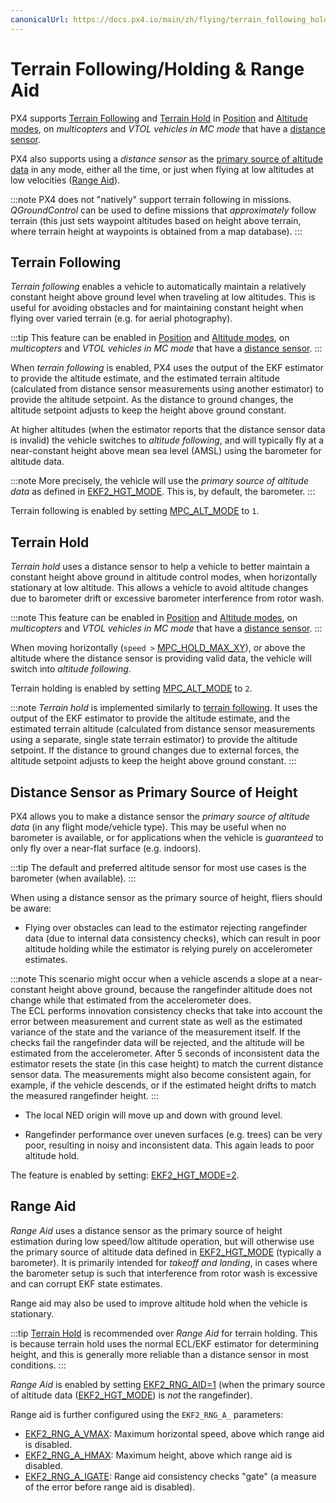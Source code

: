 ```yaml
---
canonicalUrl: https://docs.px4.io/main/zh/flying/terrain_following_holding
---
```


# Terrain Following/Holding & Range Aid

PX4 supports [Terrain Following](#terrain_following) and [Terrain Hold](#terrain_hold) in [Position](../flight_modes/position_mc.md) and [Altitude modes](../flight_modes/altitude_mc.md), on *multicopters* and *VTOL vehicles in MC mode* that have a [distance sensor](../sensor/rangefinders.md).

PX4 also supports using a *distance sensor* as the [primary source of altitude data](#distance_sensor_primary_altitude_source) in any mode, either all the time, or just when flying at low altitudes at low velocities ([Range Aid](#range_aid)).

:::note PX4 does not "natively" support terrain following in missions. *QGroundControl* can be used to define missions that *approximately* follow terrain (this just sets waypoint altitudes based on height above terrain, where terrain height at waypoints is obtained from a map database).
:::

<span id="terrain_following"></span>

## Terrain Following

*Terrain following* enables a vehicle to automatically maintain a relatively constant height above ground level when traveling at low altitudes. This is useful for avoiding obstacles and for maintaining constant height when flying over varied terrain (e.g. for aerial photography).

:::tip
This feature can be enabled in [Position](../flight_modes/position_mc.md) and [Altitude modes](../flight_modes/altitude_mc.md), on *multicopters* and *VTOL vehicles in MC mode* that have a [distance sensor](../sensor/rangefinders.md).
:::

When *terrain following* is enabled, PX4 uses the output of the EKF estimator to provide the altitude estimate, and the estimated terrain altitude (calculated from distance sensor measurements using another estimator) to provide the altitude setpoint. As the distance to ground changes, the altitude setpoint adjusts to keep the height above ground constant.

At higher altitudes (when the estimator reports that the distance sensor data is invalid) the vehicle switches to *altitude following*, and will typically fly at a near-constant height above mean sea level (AMSL) using the barometer for altitude data.

:::note
More precisely, the vehicle will use the *primary source of altitude data* as defined in [EKF2_HGT_MODE](../advanced_config/parameter_reference.md#EKF2_HGT_MODE). This is, by default, the barometer.
:::

Terrain following is enabled by setting [MPC_ALT_MODE](../advanced_config/parameter_reference.md#MPC_ALT_MODE) to `1`.

<span id="terrain_hold"></span>

## Terrain Hold

*Terrain hold* uses a distance sensor to help a vehicle to better maintain a constant height above ground in altitude control modes, when horizontally stationary at low altitude. This allows a vehicle to avoid altitude changes due to barometer drift or excessive barometer interference from rotor wash.

:::note
This feature can be enabled in [Position](../flight_modes/position_mc.md) and [Altitude modes](../flight_modes/altitude_mc.md), on *multicopters* and *VTOL vehicles in MC mode* that have a [distance sensor](../sensor/rangefinders.md).
:::

When moving horizontally (`speed >` [MPC_HOLD_MAX_XY](../advanced_config/parameter_reference.md#MPC_HOLD_MAX_XY)), or above the altitude where the distance sensor is providing valid data, the vehicle will switch into *altitude following*.

Terrain holding is enabled by setting [MPC_ALT_MODE](../advanced_config/parameter_reference.md#MPC_ALT_MODE) to `2`.

:::note
*Terrain hold* is implemented similarly to [terrain following](#terrain_following). It uses the output of the EKF estimator to provide the altitude estimate, and the estimated terrain altitude (calculated from distance sensor measurements using a separate, single state terrain estimator) to provide the altitude setpoint. If the distance to ground changes due to external forces, the altitude setpoint adjusts to keep the height above ground constant.
:::

<span id="distance_sensor_primary_altitude_source"></span>

## Distance Sensor as Primary Source of Height

PX4 allows you to make a distance sensor the *primary source of altitude data* (in any flight mode/vehicle type). This may be useful when no barometer is available, or for applications when the vehicle is *guaranteed* to only fly over a near-flat surface (e.g. indoors).

:::tip
The default and preferred altitude sensor for most use cases is the barometer (when available).
:::

When using a distance sensor as the primary source of height, fliers should be aware:

- Flying over obstacles can lead to the estimator rejecting rangefinder data (due to internal data consistency checks), which can result in poor altitude holding while the estimator is relying purely on accelerometer estimates.
    
:::note
This scenario might occur when a vehicle ascends a slope at a near-constant height above ground, because the rangefinder altitude does not change while that estimated from the accelerometer does.  
    The ECL performs innovation consistency checks that take into account the error between measurement and current state as well as the estimated variance of the state and the variance of the measurement itself. If the checks fail the rangefinder data will be rejected, and the altitude will be estimated from the accelerometer. After 5 seconds of inconsistent data the estimator resets the state (in this case height) to match the current distance sensor data. The measurements might also become consistent again, for example, if the vehicle descends, or if the estimated height drifts to match the measured rangefinder height. <!-- see discussion https://github.com/PX4/px4_user_guide/pull/457#pullrequestreview-221010392 -->
:::

- The local NED origin will move up and down with ground level.

- Rangefinder performance over uneven surfaces (e.g. trees) can be very poor, resulting in noisy and inconsistent data. This again leads to poor altitude hold.

The feature is enabled by setting: [EKF2_HGT_MODE=2](../advanced_config/parameter_reference.md#EKF2_HGT_MODE).

<span id="range_aid"></span>

## Range Aid

*Range Aid* uses a distance sensor as the primary source of height estimation during low speed/low altitude operation, but will otherwise use the primary source of altitude data defined in [EKF2_HGT_MODE](../advanced_config/parameter_reference.md#EKF2_HGT_MODE) (typically a barometer). It is primarily intended for *takeoff and landing*, in cases where the barometer setup is such that interference from rotor wash is excessive and can corrupt EKF state estimates.

Range aid may also be used to improve altitude hold when the vehicle is stationary.

:::tip
[Terrain Hold](#terrain_hold) is recommended over *Range Aid* for terrain holding. This is because terrain hold uses the normal ECL/EKF estimator for determining height, and this is generally more reliable than a distance sensor in most conditions.
:::

*Range Aid* is enabled by setting [EKF2_RNG_AID=1](../advanced_config/parameter_reference.md#EKF2_RNG_AID) (when the primary source of altitude data ([EKF2_HGT_MODE](../advanced_config/parameter_reference.md#EKF2_HGT_MODE)) is *not* the rangefinder).

Range aid is further configured using the `EKF2_RNG_A_` parameters:

- [EKF2_RNG_A_VMAX](../advanced_config/parameter_reference.md#EKF2_RNG_A_VMAX): Maximum horizontal speed, above which range aid is disabled.
- [EKF2_RNG_A_HMAX](../advanced_config/parameter_reference.md#EKF2_RNG_A_HMAX): Maximum height, above which range aid is disabled.
- [EKF2_RNG_A_IGATE](../advanced_config/parameter_reference.md#EKF2_RNG_A_IGATE): Range aid consistency checks "gate" (a measure of the error before range aid is disabled).